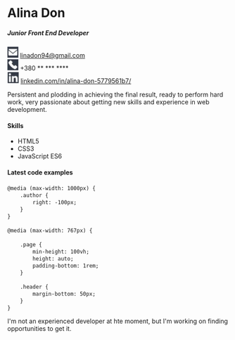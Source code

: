 # Alina Don
##### Junior Front End Developer
![email icon](email-icon.jpg) linadon94@gmail.com  
![phone icon](phone-icon.jpg) +380 ** *** ****  
![linkedin icon](linkedin-icon.jpg) [linkedin.com/in/alina-don-5779561b7/](https://www.linkedin.com/in/alina-don-5779561b7/)  
  
Persistent and plodding in achieving the final result, ready to perform hard work, very passionate about getting new skills and experience in web development.
  
#### Skills
* HTML5
* CSS3
* JavaScript ES6
  
#### Latest code examples  
```
@media (max-width: 1000px) {
    .author {
        right: -100px;
    }
}

@media (max-width: 767px) {

    .page {
        min-height: 100vh;
        height: auto;
        padding-bottom: 1rem;
    }

    .header {
        margin-bottom: 50px;
    }
}
```
I'm not an experienced developer at hte moment, but I'm working on finding opportunities to get it.  

